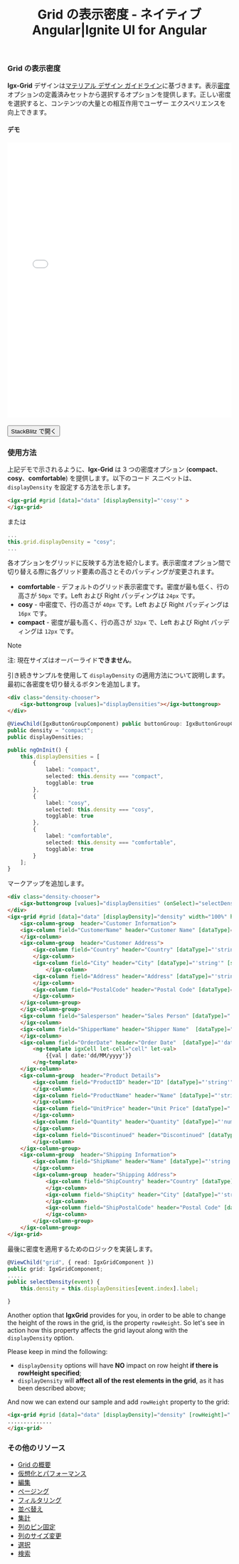 ﻿---
title:  Grid の表示密度 - ネイティブ Angular|Ignite UI for Angular
_description: Ignite UI for Angular Data Grid コントロールは、列のデータ型に基づいて編集可能な列のデフォルト セル テンプレートを提供します。
_keywords: Ignite UI for Angular, UI コントロール, Angular ウィジェット, web ウィジェット, UI ウィジェット, Angular, ネイティブ Angular コンポーネント スイート, ネイティブ Angular コントロール, ネイティブ Angular コンポーネント ライブラリ, ネイティブ Angular コンポーネント, Angular Grid, Angular Data Grid コンポーネント, Angular Data Grid コントロール, Angular Grid コンポーネント, Angular Grid コントロール, Angular 高パフォーマンス Grid, Grid 表示密度
_language: ja
---

### Grid の表示密度

**Igx-Grid** デザインは[マテリアル デザイン ガイドライン](https://material.io/guidelines/material-design/introduction.html)に基づきます。表示[密度](https://material.io/design/layout/density.html#usage)オプションの定義済みセットから選択するオプションを提供します。正しい密度を選択すると、コンテンツの大量との相互作用でユーザー エクスペリエンスを向上できます。

#### デモ

<div class="sample-container loading" style="height:620px">
    <iframe id="grid-displayDensity-sample-iframe" src='{environment:demosBaseUrl}/grid-displayDensity' width="100%" height="100%" seamless frameBorder="0" onload="onSampleIframeContentLoaded(this);"></iframe>
</div>
<br/>
<div>
<button data-localize="stackblitz" class="stackblitz-btn" data-iframe-id="grid-displayDensity-sample-iframe" data-demos-base-url="{environment:demosBaseUrl}">StackBlitz で開く</button>
</div>

<div class="divider--half"></div>

### 使用方法

上記デモで示されるように、**Igx-Grid** は 3 つの密度オプション (**compact**、**cosy**、**comfortable**) を提供します。以下のコード スニペットは、`displayDensity` を設定する方法を示します。

```html
<igx-grid #grid [data]="data" [displayDensity]="'cosy'" >
</igx-grid>
```

または

```typescript
...
this.grid.displayDensity = "cosy";
...
```

各オプションをグリッドに反映する方法を紹介します。表示密度オプション間で切り替える際に各グリッド要素の高さとそのパッディングが変更されます。
 - **comfortable** - デフォルトのグリッド表示密度です。密度が最も低く、行の高さが `50px` です。Left および Right パッディングは `24px` です。
 - **cosy** - 中密度で、行の高さが `40px` です。Left および Right パッディングは `16px` です。
 - **compact** - 密度が最も高く、行の高さが `32px` で、Left および Right パッディングは `12px` です。

> [!NOTE]
> 注: 現在サイズはオーバーライド**できません**。

引き続きサンプルを使用して `displayDensity` の適用方法について説明します。最初に各密度を切り替えるボタンを追加します。

```html
<div class="density-chooser">
    <igx-buttongroup [values]="displayDensities"></igx-buttongroup>
</div>
```

```typescript
@ViewChild(IgxButtonGroupComponent) public buttonGroup: IgxButtonGroupComponent;
public density = "compact";
public displayDensities;

public ngOnInit() {
    this.displayDensities = [
        {
            label: "compact",
            selected: this.density === "compact",
            togglable: true
        },
        {
            label: "cosy",
            selected: this.density === "cosy",
            togglable: true
        },
        {
            label: "comfortable",
            selected: this.density === "comfortable",
            togglable: true
        }
    ];
}
```

マークアップを追加します。


```html
<div class="density-chooser">
    <igx-buttongroup [values]="displayDensities" (onSelect)="selectDensity($event)"></igx-buttongroup>
</div>
<igx-grid #grid [data]="data" [displayDensity]="density" width="100%" height="550px">
    <igx-column-group  header="Customer Information">
    <igx-column field="CustomerName" header="Customer Name" [dataType]="'string'" [sortable]="true" [hasSummary]="true" [filterable]="true">
    </igx-column>
    <igx-column-group  header="Customer Address">
        <igx-column field="Country" header="Country" [dataType]="'string'" [sortable]="true" [hasSummary]="true" [filterable]="true">
        </igx-column>
        <igx-column field="City" header="City" [dataType]="'string'" [sortable]="true" [hasSummary]="true" [filterable]="true">
            </igx-column>
        <igx-column field="Address" header="Address" [dataType]="'string'" [sortable]="true" [hasSummary]="true" [filterable]="true">
        </igx-column>
        <igx-column field="PostalCode" header="Postal Code" [dataType]="'string'" [sortable]="true" [hasSummary]="true" [filterable]="true">
        </igx-column>
    </igx-column-group>
    </igx-column-group>
    <igx-column field="Salesperson" header="Sales Person" [dataType]="'string'" [sortable]="true" [hasSummary]="true"  [filterable]="true">
    </igx-column>
    <igx-column field="ShipperName" header="Shipper Name"  [dataType]="'string'" [sortable]="true" [hasSummary]="true"  [filterable]="true">
    </igx-column>
    <igx-column field="OrderDate" header="Order Date"  [dataType]="'date'" [sortable]="true" [hasSummary]="true" [filterable]="true">
        <ng-template igxCell let-cell="cell" let-val>
            {{val | date:'dd/MM/yyyy'}}
        </ng-template>
    </igx-column>
    <igx-column-group  header="Product Details">
        <igx-column field="ProductID" header="ID" [dataType]="'string'" [sortable]="true" [hasSummary]="true"  >
        </igx-column>
        <igx-column field="ProductName" header="Name" [dataType]="'string'" [sortable]="true" [hasSummary]="true"  >
        </igx-column>
        <igx-column field="UnitPrice" header="Unit Price" [dataType]="'number'" [sortable]="true" [hasSummary]="true"  >
        </igx-column>
        <igx-column field="Quantity" header="Quantity" [dataType]="'number'" [sortable]="true" [hasSummary]="true"  >
        </igx-column>
        <igx-column field="Discontinued" header="Discontinued" [dataType]="'boolean'" [sortable]="true" [hasSummary]="true" [filterable]="true">
        </igx-column>
    </igx-column-group>
    <igx-column-group  header="Shipping Information">
        <igx-column field="ShipName" header="Name" [dataType]="'string'" [sortable]="true" [hasSummary]="true" [filterable]="true">
        </igx-column>
        <igx-column-group  header="Shipping Address">
            <igx-column field="ShipCountry" header="Country" [dataType]="'string'" [sortable]="true" [hasSummary]="true" [filterable]="true">
            </igx-column>
            <igx-column field="ShipCity" header="City" [dataType]="'string'" [sortable]="true" [hasSummary]="true" [filterable]="true">
            </igx-column>
            <igx-column field="ShipPostalCode" header="Postal Code" [dataType]="'string'" [sortable]="true" [hasSummary]="true" [filterable]="true">
            </igx-column>
        </igx-column-group>
    </igx-column-group>
</igx-grid>
```

最後に密度を適用するためのロジックを実装します。

```typescript
@ViewChild("grid", { read: IgxGridComponent })
public grid: IgxGridComponent;
.....
public selectDensity(event) {
    this.density = this.displayDensities[event.index].label;

}
```

Another option that **IgxGrid** provides for you, in order to be able to change the height of the rows in the grid, is the property `rowHeight`. So let's see in action how this property affects the grid layout along with the `displayDensity` option.

Please keep in mind the following:
 - `displayDensity` options will have **NO** impact on row height **if there is rowHeight specified**;
 - `displayDensity` will **affect all of the rest elements in the grid**, as it has been described above;

And now we can extend our sample and add `rowHeight` property to the grid:
 ```html
 <igx-grid #grid [data]="data" [displayDensity]="density" [rowHeight]="'80px'" width="100%" height="550px">
 ..............
 </igx-grid>

 ```

<div class="divider--half"></div>

### その他のリソース

* [Grid の概要](grid.md)
* [仮想化とパフォーマンス](grid_virtualization.md)
* [編集](grid_editing.md)
* [ページング](grid_paging.md)
* [フィルタリング](grid_filtering.md)
* [並べ替え](grid_sorting.md)
* [集計](grid_summaries.md)
* [列のピン固定](grid_column_pinning.md)
* [列のサイズ変更](grid_column_resizing.md)
* [選択](grid_selection.md)
* [検索](grid_search.md)
